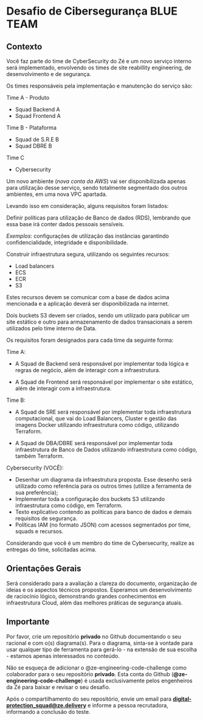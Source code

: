 # Desafio de Cibersegurança BLUE TEAM

## Contexto
Você faz parte do time de CyberSecurity do Zé e um novo serviço interno será implementado, envolvendo os times de site reabillity engineering, de desenvolvimento e de segurança.

Os times responsáveis pela implementação e manutenção do serviço são:

Time A - Produto
- Squad Backend A
- Squad Frontend A

Time B - Plataforma
- Squad de S.R.E B	
- Squad DBRE B

Time C 
- Cybersecurity

Um novo ambiente (*nova conta da AWS*) vai ser disponibilizada apenas para utilização desse serviço, sendo totalmente segmentado dos outros ambientes, em uma nova VPC apartada.

Levando isso em consideração, alguns requisitos foram listados:

Definir políticas para utilização de Banco de dados (RDS), lembrando que essa base irá conter dados pessoais sensíveis.

*Exemplos*: configurações de utilização das instâncias garantindo confidencialidade, integridade e disponibilidade.

Construir infraestrutura segura, utilizando os seguintes recursos: 

- Load balancers
- ECS
- ECR
- S3


Estes recursos devem se comunicar com a base de dados acima mencionada e a aplicação deverá ser disponibilizada na internet.

Dois buckets S3 devem ser criados, sendo um utilizado para publicar um site estático e outro para armazenamento de dados transacionais a serem utilizados pelo time interno de Data.

Os requisitos foram designados para cada time da seguinte forma:

Time A:
- A Squad de Backend será responsável por implementar toda lógica e regras de negócio, além de interagir com a infraestrutura.

- A Squad de Frontend será responsável por implementar o site estático, além de interagir com a infraestrutura.

Time B:
- A Squad de SRE será responsável por implementar toda infraestrutura computacional, que vai do Load Balancers, Cluster e gestão das imagens Docker utilizando infraestrutura como código, utilizando Terraform.

- A Squad de DBA/DBRE será responsável por implementar toda infraestrutura de Banco de Dados utilizando infraestrutura como código, também Terraform.

Cybersecurity (VOCÊ):
- Desenhar um diagrama da infraestrutura proposta. Esse desenho será utilizado como referência para os outros times (utilize a ferramenta de sua preferência);
- Implementar toda a configuração dos buckets S3 utilizando infraestrutura como código, em Terraform.
- Texto explicativo contendo as políticas para banco de dados e demais requisitos de segurança.
- Políticas IAM (no formato JSON) com acessos segmentados por time, squads e recursos.

Considerando que você é um membro do time de Cybersecurity, realize as entregas do time, solicitadas acima.

## Orientações Gerais
Será considerado para a avaliação a clareza do documento, organização de ideias e os aspectos técnicos propostos. Esperamos um desenvolvimento de raciocínio lógico, demonstrando grandes conhecimentos em infraestrutura Cloud, além das melhores práticas de segurança atuais. 

## Importante

 Por favor, crie um repositório **privado** no Github documentando o seu racional e com o(s) diagrama(s). Para o diagrama, sinta-se à vontade para usar qualquer tipo de ferramenta para gerá-lo - na extensão de sua escolha - estamos apenas interessados ​​no conteúdo.

Não se esqueça de adicionar o @ze-engineering-code-challenge como colaborador para o seu repositório **privado**. Esta conta do Github (**@ze-engineering-code-challenge**) é usada exclusivamente pelos engenheiros da Zé para baixar e revisar o seu desafio.

Após o compartilhamento do seu repositório, envie um email para **digital-protection_squad@ze.delivery** e informe a pessoa recrutadora, informando a conclusão do teste. 
